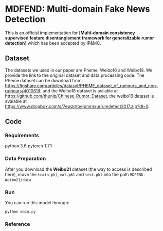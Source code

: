 
# MDFEND: Multi-domain Fake News Detection
This is an official implementation for [**Multi-domain consistency supervised feature disentanglement framework for generalizable rumor detection**] which has been accepted by IP&MC.

## Dataset
 The datasets we used in our paper are Pheme, Weibo16 and Weibo18. We provide the link to the original dataset and data processing code. 
 The Pheme dataset can be download from https://figshare.com/articles/dataset/PHEME_dataset_of_rumours_and_non-rumours/4010619.
 and the Weibo18 dataset is avilable at https://github.com/thunlp/Chinese_Rumor_Dataset, 
 the weibo16 dataset is avalable at https://www.dropbox.com/s/7ewzdrbelpmrnxu/rumdetect2017.zip?dl=0.


## Code
### Requirements
python 3.6
pytorch 1.7.1

### Data Preparation
After you download the **Weibo21** dataset (the way to access is described here), move the `train.pkl`, `val.pkl` and `test.pkl` into the path `MDFEND-Weibo21/data`.
### Run
You can run this model through:
```python
python main.py 
```
### Reference

